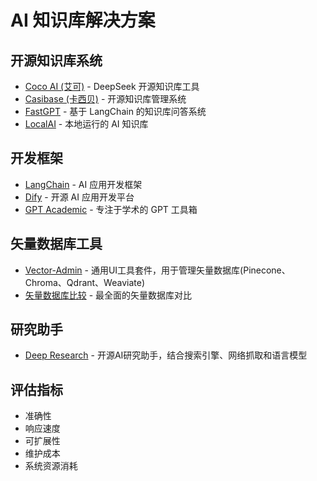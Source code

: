 # AI 知识库解决方案

## 开源知识库系统
- [Coco AI (艾可)](https://github.com/deepseek-ai/awesome-deepseek-integration/blob/main/docs/Coco%20AI/README.md) - DeepSeek 开源知识库工具
- [Casibase (卡西贝)](https://casibase.org/docs/category/beginner-guide/) - 开源知识库管理系统
- [FastGPT](https://fastgpt.run/) - 基于 LangChain 的知识库问答系统
- [LocalAI](https://github.com/go-skynet/LocalAI) - 本地运行的 AI 知识库

## 开发框架
- [LangChain](https://www.langchain.com/) - AI 应用开发框架
- [Dify](https://dify.ai/) - 开源 AI 应用开发平台
- [GPT Academic](https://github.com/binary-husky/gpt_academic) - 专注于学术的 GPT 工具箱

## 矢量数据库工具
- [Vector-Admin](https://github.com/Mintplex-Labs/vector-admin) - 通用UI工具套件，用于管理矢量数据库(Pinecone、Chroma、Qdrant、Weaviate)
- [矢量数据库比较](https://superlinked.com/vector-db-comparison) - 最全面的矢量数据库对比

## 研究助手
- [Deep Research](https://github.com/dzhng/deep-research) - 开源AI研究助手，结合搜索引擎、网络抓取和语言模型

## 评估指标
- 准确性
- 响应速度
- 可扩展性
- 维护成本
- 系统资源消耗
